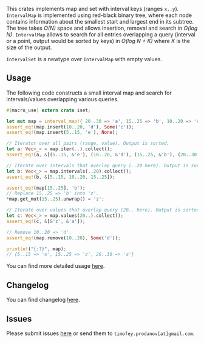 This crates implements map and set with interval keys (ranges `x..y`).
`IntervalMap` is implemented using red-black binary tree,
where each node contains information about the smallest start and largest end in its subtree.
The tree takes *O(N)* space and allows insertion, removal and search in *O(log N)*.
`IntervalMap` allows to search for all entries overlapping a query (interval or a point, output would be sorted by keys)
in *O(log N + K)* where *K* is the size of the output.

`IntervalSet` is a newtype over `IntervalMap` with empty values.


## Usage

The following code constructs a small interval map and search for intervals/values overlapping various queries.

```rust
#[macro_use] extern crate iset;

let mut map = interval_map!{ 20..30 => 'a', 15..25 => 'b', 10..20 => 'c' };
assert_eq!(map.insert(10..20, 'd'), Some('c'));
assert_eq!(map.insert(5..15, 'e'), None);

// Iterator over all pairs (range, value). Output is sorted.
let a: Vec<_> = map.iter(..).collect();
assert_eq!(a, &[(5..15, &'e'), (10..20, &'d'), (15..25, &'b'), (20..30, &'a')]);

// Iterate over intervals that overlap query (..20 here). Output is sorted.
let b: Vec<_> = map.intervals(..20).collect();
assert_eq!(b, &[5..15, 10..20, 15..25]);

assert_eq!(map[15..25], 'b');
// Replace 15..25 => 'b' into 'z'.
*map.get_mut(15..25).unwrap() = 'z';

// Iterate over values that overlap query (20.. here). Output is sorted by intervals.
let c: Vec<_> = map.values(20..).collect();
assert_eq!(c, &[&'z', &'a']);

// Remove 10..20 => 'd'.
assert_eq!(map.remove(10..20), Some('d'));

println!("{:?}", map);
// {5..15 => 'e', 15..25 => 'z', 20..30 => 'a'}
```

You can find more detailed usage [here](https://docs.rs/iset).

## Changelog
You can find changelog [here](https://gitlab.com/tprodanov/iset/-/releases).

## Issues
Please submit issues [here](https://gitlab.com/tprodanov/iset/issues) or send them to
`timofey.prodanov[at]gmail.com`.
